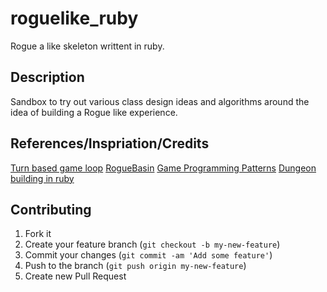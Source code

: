 roguelike_ruby
==============

Rogue a like skeleton writtent in ruby.

## Description

Sandbox to try out various class design ideas and algorithms around the idea of building a Rogue like experience.

## References/Inspriation/Credits

[Turn based game loop](http://journal.stuffwithstuff.com/2014/07/15/a-turn-based-game-loop/)
[RogueBasin](http://www.roguebasin.com/index.php?title=Ruby)
[Game Programming Patterns](http://gameprogrammingpatterns.com/)
[Dungeon building in ruby](http://rubyquiz.com/quiz80.html)

## Contributing

1. Fork it
2. Create your feature branch (`git checkout -b my-new-feature`)
3. Commit your changes (`git commit -am 'Add some feature'`)
4. Push to the branch (`git push origin my-new-feature`)
5. Create new Pull Request
